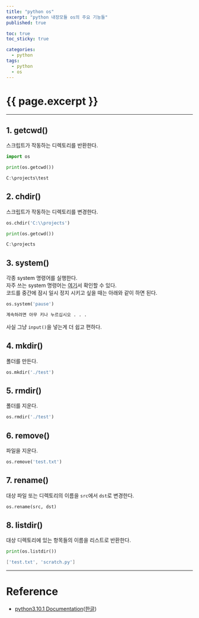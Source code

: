```yaml
---
title: "python os"
excerpt: "python 내장모듈 os의 주요 기능들"
published: true

toc: true
toc_sticky: true

categories:
  - python
tags:
  - python
  - os
---
```

# {{ page.excerpt }}
---
## 1. getcwd()
스크립트가 작동하는 디렉토리를 반환한다.  

```python
import os

print(os.getcwd())
```

```powershell
C:\projects\test
```

## 2. chdir()
스크립트가 작동하는 디렉토리를 변경한다.  

```python
os.chdir('C:\\projects')

print(os.getcwd())
```
```powershell
C:\projects
```

## 3. system()
각종 system 명령어를 실행한다.  
자주 쓰는 system 명령어는 [여기](/programming/manual_cmd_01)서 확인할 수 있다.  
코드를 중간에 잠시 일시 정지 시키고 싶을 때는 아래와 같이 하면 된다.  

```python
os.system('pause')
```

```markdown
계속하려면 아무 키나 누르십시오 . . .
```

사실 그냥 `input()`을 넣는게 더 쉽고 편하다.  

## 4. mkdir()
폴더를 만든다.  

```python
os.mkdir('./test')
```

## 5. rmdir()
폴더를 지운다.  

```python
os.rmdir('./test')
```

## 6. remove()
파일을 지운다.

```python
os.remove('test.txt')
```

## 7. rename()
대상 파일 또는 디렉토리의 이름을 `src`에서 `dst`로 변경한다.  

```python
os.rename(src, dst)
```

## 8. listdir()
대상 디렉토리에 있는 항목들의 이름을 리스트로 반환한다.  

```python
print(os.listdir())
```

```powershell
['test.txt', 'scratch.py']
```

---
# Reference
- [python3.10.1 Documentation](https://docs.python.org/3/library/os.html)([한글](https://docs.python.org/ko/3/library/os.html))